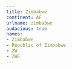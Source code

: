 ```yaml
---
title: Zimbabwe
continent: AF
urlname: zimbabwe
audacious: true
names:
- Zimbabwe
- Republic of Zimbabwe
- ZW
- ZWE
---
```



